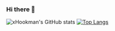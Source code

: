 ### Hi there 👋

![xHookman's GitHub stats](https://github-readme-stats.vercel.app/api?username=xHookman&count_private=true&theme=nightowl)
[![Top Langs](https://github-readme-stats.vercel.app/api/top-langs/?username=xHookman&theme=nightowl)](https://github.com/anuraghazra/github-readme-stats)
